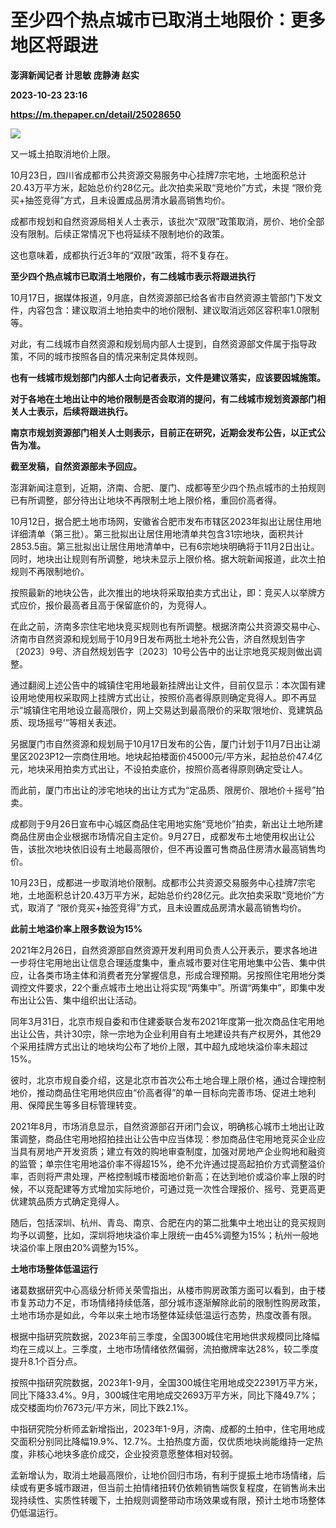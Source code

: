 # 至少四个热点城市已取消土地限价：更多地区将跟进
**澎湃新闻记者 计思敏 庞静涛 赵实**

**2023-10-23 23:16**

**https://m.thepaper.cn/detail/25028650**

![](https://imagecloud.thepaper.cn/thepaper/image/275/257/157.jpg)

又一城土拍取消地价上限。

10月23日，四川省成都市公共资源交易服务中心挂牌7宗宅地，土地面积总计20.43万平方米，起始总价约28亿元。此次拍卖采取“竞地价”方式，未提 “限价竞买+抽签竞得”方式，且未设置成品房清水最高销售均价。

成都市规划和自然资源局相关人士表示，该批次“双限”政策取消，房价、地价全部没有限制。后续正常情况下也将延续不限制地价的政策。

这也意味着，成都执行近3年的“双限”政策，将不复存在。

**至少四个热点城市已取消土地限价，有二线城市表示将跟进执行**

10月17日，据媒体报道，9月底，自然资源部已给各省市自然资源主管部门下发文件，内容包含：建议取消土地拍卖中的地价限制、建议取消远郊区容积率1.0限制等。

对此，有二线城市自然资源和规划局内部人士提到，自然资源部文件属于指导政策，不同的城市按照各自的情况来制定具体规则。

**也有一线城市规划部门内部人士向记者表示，文件是建议落实，应该要因城施策。**

**对于各地在土地出让中的地价限制是否会取消的提问，有二线城市规划资源部门相关人士表示，后续将跟进执行。**

**南京市规划资源部门相关人士则表示，目前正在研究，近期会发布公告，以正式公告为准。**

**截至发稿，自然资源部未予回应。**

澎湃新闻注意到，近期，济南、合肥、厦门、成都等至少四个热点城市的土拍规则已有所调整，部分待出让地块不再限制土地上限价格，重回价高者得。

10月12日，据合肥土地市场网，安徽省合肥市发布市辖区2023年拟出让居住用地详细清单（第三批）。第三批拟出让居住用地清单共包含31宗地块，面积共计2853.5亩。第三批拟出让居住用地清单中，已有6宗地块明确将于11月2日出让。同时，地块出让规则有所调整，地块未显示上限价格。据大皖新闻报道，此次土拍规则不再限制地价。

按照最新的地块公告，此次推出的地块将采取拍卖方式出让，即：竞买人以举牌方式应价，报价最高者且高于保留底价的，为竞得人。

在此之前，济南多宗住宅地块竞买规则也有所调整。根据济南公共资源交易中心、济南市自然资源和规划局于10月9日发布两批土地补充公告，济自然规划告字〔2023〕9号、济自然规划告字〔2023〕10号公告中的出让宗地竞买规则做出调整。

通过翻阅上述公告中的城镇住宅用地最新挂牌出让文件，目前仅显示：本次国有建设用地使用权采取网上挂牌方式出让，按照价高者得原则确定竞得人。即不再显示“城镇住宅用地设立最高限价，网上交易达到最高限价的采取‘限地价、竞建筑品质、现场摇号’”等相关表述。

另据厦门市自然资源和规划局于10月17日发布的公告，厦门计划于11月7日出让湖里区2023P12一宗商住用地。地块起拍楼面价45000元/平方米，起拍总价47.4亿元，地块采用拍卖方式出让，不设拍卖底价，按照价高者得原则确定受让人。

而此前，厦门市出让的涉宅地块的出让方式为“定品质、限房价、限地价＋摇号”拍卖。

成都则于9月26日宣布中心城区商品住宅用地实施“竞地价”拍卖，新出让土地所建商品住房由企业根据市场情况自主定价。9月27日，成都发布土地使用权出让公告，该批次地块依旧设有土地最高限价，但不再设置可售商品住房清水最高销售均价。

10月23日，成都进一步取消地价限制。成都市公共资源交易服务中心挂牌7宗宅地，土地面积总计20.43万平方米，起始总价约28亿元。此次拍卖采取“竞地价”方式，取消了 “限价竞买+抽签竞得”方式，且未设置成品房清水最高销售均价。

**此前土地溢价率上限多数设为15%**

2021年2月26日，自然资源部自然资源开发利用司负责人公开表示，要求各地进一步将住宅用地出让信息合理适度集中，重点城市要对住宅用地集中公告、集中供应，让各类市场主体和消费者充分掌握信息，形成合理预期。另按照住宅用地分类调控文件要求，22个重点城市土地出让将实现“两集中”。所谓“两集中”，即集中发布出让公告、集中组织出让活动。

同年3月31日，北京市规自委和市住建委联合发布2021年度第一批次商品住宅用地出让公告，共计30宗，除一宗地为企业利用自有土地建设共有产权房外，其他29个采用挂牌方式出让的地块均公布了地价上限，其中超九成地块溢价率未超过15%。

彼时，北京市规自委介绍，这是北京市首次公布土地合理上限价格，通过合理控制地价，推动商品住宅用地供应由“价高者得”的单一目标向完善市场、促进土地利用、保障民生等多目标管理转变。

2021年8月，市场消息显示，自然资源部召开闭门会议，明确核心城市土地出让政策调整，商品住宅用地招拍挂出让公告中应当体现：参加商品住宅用地竞买企业应当具有房地产开发资质；建立有效的购地审查制度，加强对房地产企业购地和融资的监管；单宗住宅用地溢价率不得超15%，绝不允许通过提高起拍价方式调整溢价率，否则将严肃处理，严格控制城市楼面地价新高；在达到地价或溢价率上限的时候，不以竞配建等方式增加实际地价，可通过竞一次性合理报价、摇号、竞更高更优建筑品质方式确定竞得人。

随后，包括深圳、杭州、青岛、南京、合肥在内的第二批集中土地出让的竞买规则均予以调整，比如，深圳将地块溢价率上限统一由45%调整为15%；杭州一般地块溢价率上限由20%调整为15%。

**土地市场整体低温运行**

诸葛数据研究中心高级分析师关荣雪指出，从楼市购房政策方面可以看到，由于楼市复苏动力不足，市场情绪持续低落，部分城市逐渐解除此前的限制性购房政策，土地市场亦是如此，今年以来土地市场整体延续低温运行态势，热度改善有限。

根据中指研究院数据，2023年前三季度，全国300城住宅用地供求规模同比降幅均在三成以上。三季度，土地市场情绪依然偏弱，流拍撤牌率达28%，较二季度提升8.1个百分点。

按照中指研究院数据，2023年1-9月，全国300城住宅用地成交22391万平方米，同比下降33.4%。9月，300城住宅用地成交2693万平方米，同比下降49.7%；成交楼面均价7673元/平方米，同比下跌2.1%。

中指研究院分析师孟新增指出，2023年1-9月，济南、成都的土拍中，住宅用地成交面积分别同比降幅19.9%、12.7%。土拍热度方面，仅优质地块尚能维持一定热度，非核心地块多底价成交，企业投资意愿整体相对较弱。

孟新增认为，取消土地最高限价，让地价回归市场，有利于提振土地市场情绪，后续或有更多城市跟进，但当前土拍情绪扭转仍依赖销售端恢复程度，在销售尚未出现持续性、实质性转暖下，土拍规则调整带动市场效果或有限，预计土地市场整体仍低温运行。
